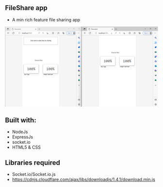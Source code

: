 
## FileShare app
- A min rich feature file sharing app

![img](./screenshot.png)

## Built with:
- NodeJs
- ExpressJs
- socket.io
- HTML5 & CSS
## Libraries required

- Socket.io/Socket.io.js
- <https://cdnjs.cloudflare.com/ajax/libs/downloadjs/1.4.1/download.min.js>
